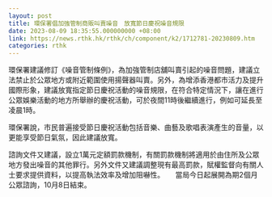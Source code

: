 ```yaml
---
layout: post
title: 環保署倡加強管制商販叫賣噪音　放寬節日慶祝噪音規限
date: 2023-08-09 18:35:55.000000000 +08:00
link: https://news.rthk.hk/rthk/ch/component/k2/1712781-20230809.htm
categories: rthk
---
```


環保署建議修訂《噪音管制條例》，為加強管制店舖叫賣引起的噪音問題，建議立法禁止於公眾地方或附近範圍使用揚聲器叫賣。另外，為增添香港都市活力及提升國際形象，建議放寬指定節日慶祝活動的噪音規限，在符合特定情況下，讓在進行公眾娛樂活動的地方所舉辦的慶祝活動，可於夜間11時後繼續進行，例如可延長至凌晨1時。

環保署說，市民普遍接受節日慶祝活動包括音樂、曲藝及歌唱表演產生的音量，以更能享受節日氣氛，因此建議放寬。

諮詢文件又建議，設立1萬元定額罰款機制，有關罰款機制將適用於由住所及公眾地方發出噪音的其他罪行。另外文件又建議調整現有最高罰款，賦權監督向有關人士要求提供資料，以提高執法效率及增加阻嚇性。
　
當局今日起展開為期2個月公眾諮詢，10月8日結束。
